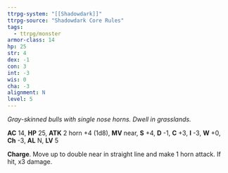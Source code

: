 ```yaml
---
ttrpg-system: "[[Shadowdark]]"
ttrpg-source: "Shadowdark Core Rules"
tags:
  - ttrpg/monster
armor-class: 14
hp: 25
str: 4
dex: -1
con: 3
int: -3
wis: 0
cha: -3
alignment: N
level: 5
---
```


_Gray-skinned bulls with single nose horns. Dwell in grasslands._

**AC** 14, **HP** 25, **ATK** 2 horn +4 (1d8), **MV** near, **S** +4, **D** -1, **C** +3, **I** -3, **W** +0, **Ch** -3, **AL** N, **LV** 5

**Charge**. Move up to double near in straight line and make 1 horn attack. If hit, x3 damage.

